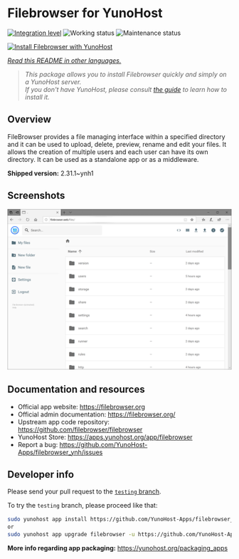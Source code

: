 <!--
N.B.: This README was automatically generated by <https://github.com/YunoHost/apps/tree/master/tools/readme_generator>
It shall NOT be edited by hand.
-->

# Filebrowser for YunoHost

[![Integration level](https://dash.yunohost.org/integration/filebrowser.svg)](https://ci-apps.yunohost.org/ci/apps/filebrowser/) ![Working status](https://ci-apps.yunohost.org/ci/badges/filebrowser.status.svg) ![Maintenance status](https://ci-apps.yunohost.org/ci/badges/filebrowser.maintain.svg)

[![Install Filebrowser with YunoHost](https://install-app.yunohost.org/install-with-yunohost.svg)](https://install-app.yunohost.org/?app=filebrowser)

*[Read this README in other languages.](./ALL_README.md)*

> *This package allows you to install Filebrowser quickly and simply on a YunoHost server.*  
> *If you don't have YunoHost, please consult [the guide](https://yunohost.org/install) to learn how to install it.*

## Overview

FileBrowser provides a file managing interface within a specified directory and it can be used to upload, delete, preview, rename and edit your files. It allows the creation of multiple users and each user can have its own directory. It can be used as a standalone app or as a middleware.


**Shipped version:** 2.31.1~ynh1

## Screenshots

![Screenshot of Filebrowser](./doc/screenshots/screenshot.PNG)

## Documentation and resources

- Official app website: <https://filebrowser.org>
- Official admin documentation: <https://filebrowser.org/>
- Upstream app code repository: <https://github.com/filebrowser/filebrowser>
- YunoHost Store: <https://apps.yunohost.org/app/filebrowser>
- Report a bug: <https://github.com/YunoHost-Apps/filebrowser_ynh/issues>

## Developer info

Please send your pull request to the [`testing` branch](https://github.com/YunoHost-Apps/filebrowser_ynh/tree/testing).

To try the `testing` branch, please proceed like that:

```bash
sudo yunohost app install https://github.com/YunoHost-Apps/filebrowser_ynh/tree/testing --debug
or
sudo yunohost app upgrade filebrowser -u https://github.com/YunoHost-Apps/filebrowser_ynh/tree/testing --debug
```

**More info regarding app packaging:** <https://yunohost.org/packaging_apps>
